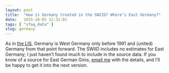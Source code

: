 ```yaml
---
layout: post
title:  "How is Germany treated in the SWIID? Where’s East Germany?"
date:   2015-10-05 12:31:01
tags: [ "sfaq_data" ]
slug: germany
---
```


As in [the LIS](http://www.lisdatacenter.org), Germany is West Germany only before 1991 and (united) Germany from that point forward. The SWIID includes no estimates for East Germany; I just haven’t found much to include in the source data. If you know of a source for East German Ginis, [email me](mailto:frederick-solt@uiowa.edu) with the details, and I’ll be happy to get it into the next version.
